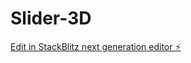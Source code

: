 # Slider-3D

[Edit in StackBlitz next generation editor ⚡️](https://stackblitz.com/~/github.com/CodeWithSachin/Slider-3D)